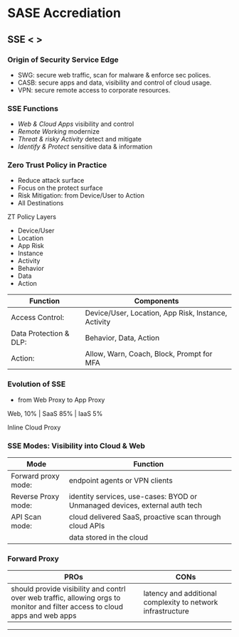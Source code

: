 
# SASE Accrediation

## SSE < >

### Origin of Security Service Edge
- SWG:   secure web traffic, scan for malware & enforce sec polices.
- CASB:  secure apps and data, visibility and control of cloud usage.
- VPN:   secure remote access to corporate resources.

### SSE Functions
- *Web & Cloud Apps*           visibility and control
- *Remote Working*             modernize
- *Threat & risky Activity*    detect and mitigate
- *Identify & Protect*         sensitive data & information

### Zero Trust Policy in Practice
- Reduce attack surface
- Focus on the protect surface
- Risk Mitigation: from Device/User to Action
- All Destinations

ZT Policy Layers
- Device/User
- Location
- App Risk
- Instance
- Activity
- Behavior
- Data
- Action

| **Function** | **Components** |
|--------------|------------------|
| Access Control:| Device/User, Location, App Risk, Instance, Activity|
| Data Protection & DLP:| Behavior, Data, Action|
| Action:| Allow, Warn, Coach, Block, Prompt for MFA|

### Evolution of SSE
- from Web Proxy to App Proxy
  
Web, 10% | SaaS 85% | IaaS 5%

Inline Cloud Proxy

### SSE Modes: Visibility into Cloud & Web

| **Mode** | **Function** |
|--------------|------------------|
| Forward proxy mode:| endpoint agents or VPN clients|
| Reverse Proxy mode:| identity services, use-cases: BYOD or Unmanaged devices, external auth tech|
| API Scan mode:| cloud delivered SaaS, proactive scan through cloud APIs|
|               | data stored in the cloud|

### Forward Proxy
| **PROs** | **CONs** |
|---------|---------|
|should provide visibility and contrl over web traffic, allowing orgs to monitor and filter access to cloud apps and web apps| latency and additional complexity to network infrastructure|

---
